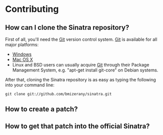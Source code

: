Contributing
============

How can I clone the Sinatra repository?
---------------------------------------

First of all, you'll need the [Git][git] version control system. [Git][git] is
available for all major platforms:
* [Windows][git_win]
* [Mac OS X][git_osx]
* Linux and BSD users can usually acquire [Git][git] through their Package
  Management System, e.g. "apt-get install git-core" on Debian systems.

After that, cloning the Sinatra repository is as easy as typing the following
into your command line:

    git clone git://github.com/bmizerany/sinatra.git

[git]: http://git.or.cz
[git_win]: http://code.google.com/p/msysgit/
[git_osx]: http://code.google.com/p/git-osx-installer/

How to create a patch?
----------------------

How to get that patch into the official Sinatra?
------------------------------------------------
